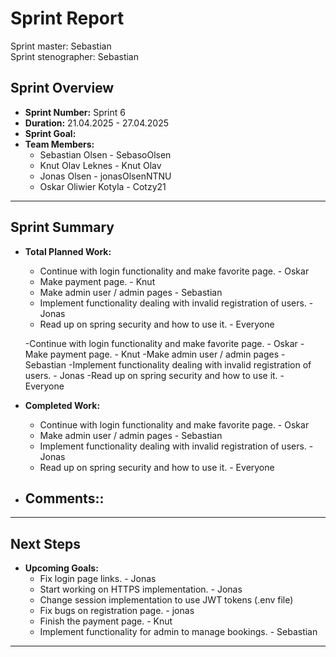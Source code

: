 # **Sprint Report**

Sprint master: Sebastian  
Sprint stenographer: Sebastian

## **Sprint Overview**

- **Sprint Number:** Sprint 6
- **Duration:** 21.04.2025 - 27.04.2025
- **Sprint Goal:**
- **Team Members:**
  - Sebastian Olsen - SebasoOlsen
  - Knut Olav Leknes - Knut Olav
  - Jonas Olsen - jonasOlsenNTNU
  - Oskar Oliwier Kotyla - Cotzy21

---

## **Sprint Summary**

- **Total Planned Work:**

  - Continue with login functionality and make favorite page. - Oskar
  - Make payment page. - Knut
  - Make admin user / admin pages - Sebastian
  - Implement functionality dealing with invalid registration of users. - Jonas
  - Read up on spring security and how to use it. - Everyone

  -Continue with login functionality and make favorite page. - Oskar
  -Make payment page. - Knut
  -Make admin user / admin pages - Sebastian
  -Implement functionality dealing with invalid registration of users. - Jonas
  -Read up on spring security and how to use it. - Everyone

- **Completed Work:**

  - Continue with login functionality and make favorite page. - Oskar
  - Make admin user / admin pages - Sebastian
  - Implement functionality dealing with invalid registration of users. - Jonas
  - Read up on spring security and how to use it. - Everyone

- ## **Comments::**

---

## **Next Steps**

- **Upcoming Goals:**
  - Fix login page links. - Jonas
  - Start working on HTTPS implementation. - Jonas
  - Change session implementation to use JWT tokens (.env file)
  - Fix bugs on registration page. - jonas
  - Finish the payment page. - Knut
  - Implement functionality for admin to manage bookings. - Sebastian

---
